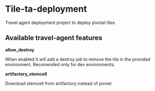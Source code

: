 # Tile-ta-deployment

Travel agent deployment project to deploy pivotal tiles

## Available travel-agent features

**allow_destroy**

When enabled it will add a destroy job to remove the tile in the provided environment.
Recomended only for dev environments.

**artifactory_stemcell**

Download stemcell from artifactory instead of pivnet



